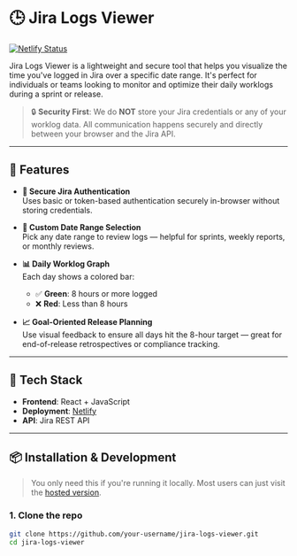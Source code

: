 # 🕒 Jira Logs Viewer

[![Netlify Status](https://api.netlify.com/api/v1/badges/c50c0ff2-e543-4c0a-b587-8fad85cc3f18/deploy-status)](https://app.netlify.com/projects/jiralogsviewer/deploys)

Jira Logs Viewer is a lightweight and secure tool that helps you visualize the time you've logged in Jira over a specific date range. It's perfect for individuals or teams looking to monitor and optimize their daily worklogs during a sprint or release.

> 🔒 **Security First**: We do **NOT** store your Jira credentials or any of your worklog data. All communication happens securely and directly between your browser and the Jira API.

---

## 🚀 Features

- **🔐 Secure Jira Authentication**  
  Uses basic or token-based authentication securely in-browser without storing credentials.

- **📅 Custom Date Range Selection**  
  Pick any date range to review logs — helpful for sprints, weekly reports, or monthly reviews.

- **📊 Daily Worklog Graph**  
  Each day shows a colored bar:
  - ✅ **Green**: 8 hours or more logged
  - ❌ **Red**: Less than 8 hours

- **📈 Goal-Oriented Release Planning**  
  Use visual feedback to ensure all days hit the 8-hour target — great for end-of-release retrospectives or compliance tracking.

---

## 🧰 Tech Stack

- **Frontend**: React + JavaScript
- **Deployment**: [Netlify](https://www.netlify.com/)
- **API**: Jira REST API

---

## 📦 Installation & Development

> You only need this if you're running it locally. Most users can just visit the [hosted version](https://app.netlify.com/projects/jiralogsviewer/deploys).

### 1. Clone the repo

```bash
git clone https://github.com/your-username/jira-logs-viewer.git
cd jira-logs-viewer
